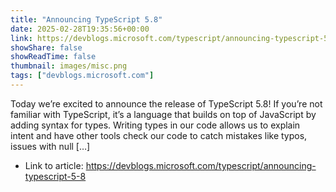 ```yaml
---
title: "Announcing TypeScript 5.8"
date: 2025-02-28T19:35:56+00:00
link: https://devblogs.microsoft.com/typescript/announcing-typescript-5-8
showShare: false
showReadTime: false
thumbnail: images/misc.png
tags: ["devblogs.microsoft.com"]
---
```

Today we’re excited to announce the release of TypeScript 5.8! If you’re not familiar with TypeScript, it’s a language that builds on top of JavaScript by adding syntax for types. Writing types in our code allows us to explain intent and have other tools check our code to catch mistakes like typos, issues with null […]

- Link to article: https://devblogs.microsoft.com/typescript/announcing-typescript-5-8